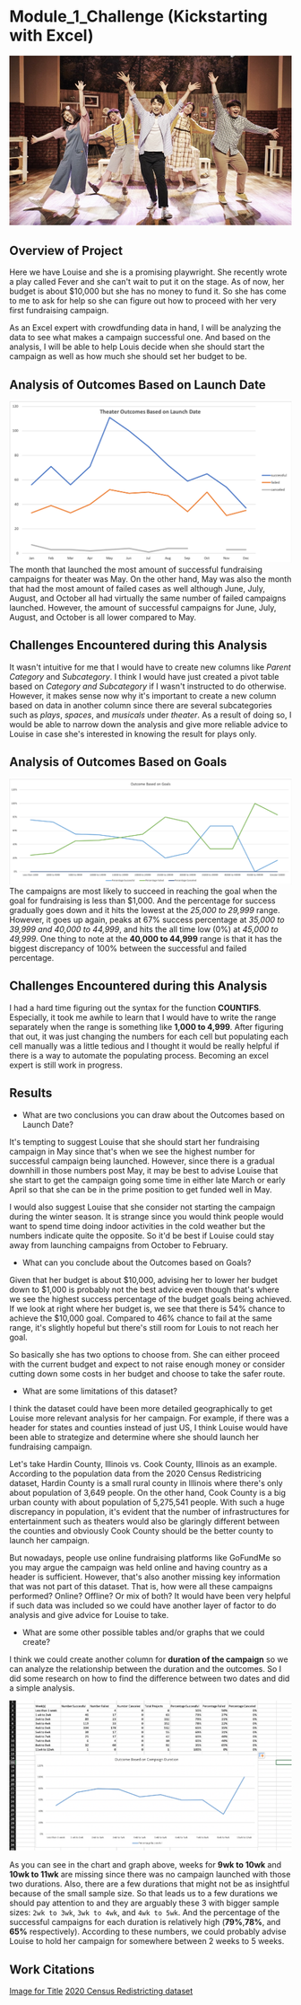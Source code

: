 # Module_1_Challenge (Kickstarting with Excel)
![](Resources/plays.jpeg)

## Overview of Project
Here we have Louise and she is a promising playwright. She recently wrote a play called Fever and she can't wait to put it on the stage. As of now, her budget is about $10,000 but she has no money to fund it. So she has come to me to ask for help so she can figure out how to proceed with her very first fundraising campaign.  

As an Excel expert with crowdfunding data in hand, I will be analyzing the data to see what makes a campaign successful one. And based on the analysis, I will be able to help Louis decide when she should start the campaign as well as how much she should set her budget to be.

## Analysis of Outcomes Based on Launch Date
![](Resources/Theater_Outcomes_vs_Launch.png)
The month that launched the most amount of successful fundraising campaigns for theater was May. On the other hand, May was also the month that had the most amount of failed cases as well although June, July, August, and October all had virtually the same number of failed campaigns launched. However, the amount of successful campaigns for June, July, August, and October is all lower compared to May.

## Challenges Encountered during this Analysis
It wasn't intuitive for me that I would have to create new columns like _Parent Category_ and _Subcategory_. I think I would have just created a pivot table based on _Category and Subcategory_ if I wasn't instructed to do otherwise. However, it makes sense now why it's important to create a new column based on data in another column since there are several subcategories such as _plays_, _spaces_, and _musicals_ under _theater_. As a result of doing so, I would be able to narrow down the analysis and give more reliable advice to Louise in case she's interested in knowing the result for plays only. 

## Analysis of Outcomes Based on Goals
![](Resources/Outcome_vs_Goals.png)
The campaigns are most likely to succeed in reaching the goal when the goal for fundraising is less than $1,000. And the percentage for success gradually goes down and it hits the lowest at the _25,000 to 29,999_ range. However, it goes up again, peaks at 67% success percentage at _35,000 to 39,999 and 40,000 to 44,999_, and hits the all time low (0%) at _45,000 to 49,999_. One thing to note at the __40,000 to 44,999__ range is that it has the biggest discrepancy of 100% between the successful and failed percentage.

## Challenges Encountered during this Analysis
I had a hard time figuring out the syntax for the function **COUNTIFS**. Especially, it took me awhile to learn that I would have to write the range separately when the range is something like __1,000 to 4,999__. 
After figuring that out, it was just changing the numbers for each cell but populating each cell manually was a little tedious and I thought it would be really helpful if there is a way to automate the populating process. Becoming an excel expert is still work in progress.

## Results

- What are two conclusions you can draw about the Outcomes based on Launch Date?

It's tempting to suggest Louise that she should start her fundraising campaign in May since that's when we see the highest number for successful campaign being launched. However, since there is a gradual downhill in those numbers post May, it may be best to advise Louise that she start to get the campaign going some time in either late March or early April so that she can be in the prime position to get funded well in May. 

I would also suggest Louise that she consider not starting the campaign during the winter season. It is strange since you would think people would want to spend time doing indoor activities in the cold weather but the numbers indicate quite the opposite. So it'd be best if Louise could stay away from launching campaigns from October to February.

- What can you conclude about the Outcomes based on Goals?

Given that her budget is about $10,000, advising her to lower her budget down to $1,000 is probably not the best advice even though that's where we see the highest success percentage of the budget goals being achieved. If we look at right where her budget is, we see that there is 54% chance to achieve the $10,000 goal. Compared to 46% chance to fail at the same range, it's slightly hopeful but there's still room for Louis to not reach her goal.

So basically she has two options to choose from. She can either proceed with the current budget and expect to not raise enough money or consider cutting down some costs in her budget and choose to take the safer route.

- What are some limitations of this dataset?

I think the dataset could have been more detailed geographically to get Louise more relevant analysis for her campaign. For example, if there was a header for states and counties instead of just US, I think Louise would have been able to strategize and determine where she should launch her fundraising campaign. 

Let's take Hardin County, Illinois vs. Cook County, Illinois as an example. According to the population data from the 2020 Census Redistricing dataset, Hardin County is a small rural county in Illinois where there's only about population of 3,649 people. On the other hand, Cook County is a big urban county with about population of 5,275,541 people. With such a huge discrepancy in population, it's evident that the number of infrastructures for entertainment such as theaters would also be glaringly different between the counties and obviously Cook County should be the better county to launch her campaign.

But nowadays, people use online fundraising platforms like GoFundMe so you may argue the campaign was held online and having country as a header is sufficient. However, that's also another missing key information that was not part of this dataset. That is, how were all these campaigns performed? Online? Offline? Or mix of both? It would have been very helpful if such data was included so we could have another layer of factor to do analysis and give advice for Louise to take.

- What are some other possible tables and/or graphs that we could create?

I think we could create another column for __duration of the campaign__ so we can analyze the relationship between the duration and the outcomes. So I did some research on how to find the difference between two dates and did a simple analysis.

![](Resources/Campaign_Duration_Outcome.png)

As you can see in the chart and graph above, weeks for **9wk to 10wk** and **10wk to 11wk** are missing since there was no campaign launched with those two durations. Also, there are a few durations that might not be as insightful because of the small sample size. So that leads us to a few durations we should pay attention to and they are arguably these 3 with bigger sample sizes: `2wk to 3wk`, `3wk to 4wk`, and `4wk to 5wk`. And the percentage of the successful campaigns for each duration is relatively high (__79%__,__78%__, and __65%__ respectively). According to these numbers, we could probably advise Louise to hold her campaign for somewhere between 2 weeks to 5 weeks. 

## Work Citations
[Image for Title](https://www.kidok.com/news/photo/202103/210431_60023_1914.jpg)
[2020 Census Redistricting dataset](https://www.illinois-demographics.com/counties_by_population)
